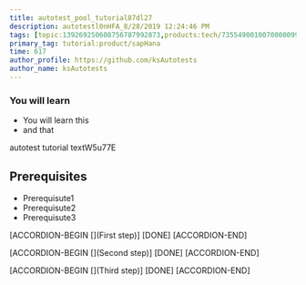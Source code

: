```yaml
---
title: autotest_pool_tutorial87dl27
description: autotestl0nHFA_8/28/2019 12:24:46 PM
tags: [topic:139269250608756787992873,products:tech/73554900100700000996,tutorial:experience/advanced]
primary_tag: tutorial:product/sapHana
time: 617
author_profile: https://github.com/ksAutotests
author_name: ksAutotests
---
```

### You will learn
- You will learn this
- and that

autotest tutorial textW5u77E

## Prerequisites
- Prerequisute1
- Prerequisute2
- Prerequisute3

[ACCORDION-BEGIN [](First step)]
[DONE]
[ACCORDION-END]

[ACCORDION-BEGIN [](Second step)]
[DONE]
[ACCORDION-END]

[ACCORDION-BEGIN [](Third step)]
[DONE]
[ACCORDION-END]

